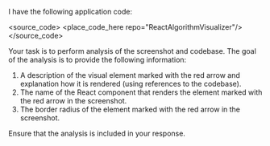 I have the following application code:

<source_code>
<place_code_here repo="ReactAlgorithmVisualizer"/>
</source_code>

Your task is to perform analysis of the screenshot and codebase. The goal of the analysis is to provide the following information:
1) A description of the visual element marked with the red arrow and explanation how it is rendered (using references to the codebase).
2) The name of the React component that renders the element marked with the red arrow in the screenshot.
3) The border radius of the element marked with the red arrow in the screenshot.

Ensure that the analysis is included in your response.
